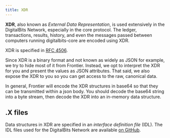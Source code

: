 ```yaml
---
title: XDR
---
```


**XDR**, also known as _External Data Representation_, is used extensively in
the DigitalBits Network, especially in the core protocol.  The ledger, transactions, results,
history, and even the messages passed between computers running digitalbits-core
are encoded using XDR.

XDR is specified in [RFC 4506](http://tools.ietf.org/html/rfc4506.html).

Since XDR is a binary format and not known as widely as JSON for example, we try
to hide most of it from Frontier.  Instead, we opt to interpret the XDR for you
and present the values as JSON attributes.  That said, we also expose the XDR
to you so you can get access to the raw, canonical data.

In general, Frontier will encode the XDR structures in base64 so that they can be 
transmitted within a json body.  You should decode the base64 string
into a byte stream, then decode the XDR into an in-memory data structure.

## .X files

Data structures in XDR are specified in an _interface definition file_ (IDL).
The IDL files used for the DigitalBits Network are available
[on GitHub](https://github.com/digitalbitsorg/digitalbits-core/tree/master/src/xdr).
